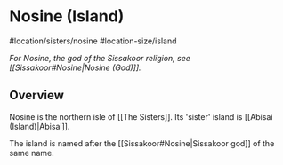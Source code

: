 # Nosine (Island)
#location/sisters/nosine #location-size/island

*For Nosine, the god of the Sissakoor religion, see [[Sissakoor#Nosine|Nosine (God)]].*

## Overview
Nosine is the northern isle of [[The Sisters]]. Its 'sister' island is [[Abisai (Island)|Abisai]].

The island is named after the [[Sissakoor#Nosine|Sissakoor god]] of the same name.